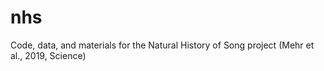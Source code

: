 # nhs
Code, data, and materials for the Natural History of Song project (Mehr et al., 2019, Science)

